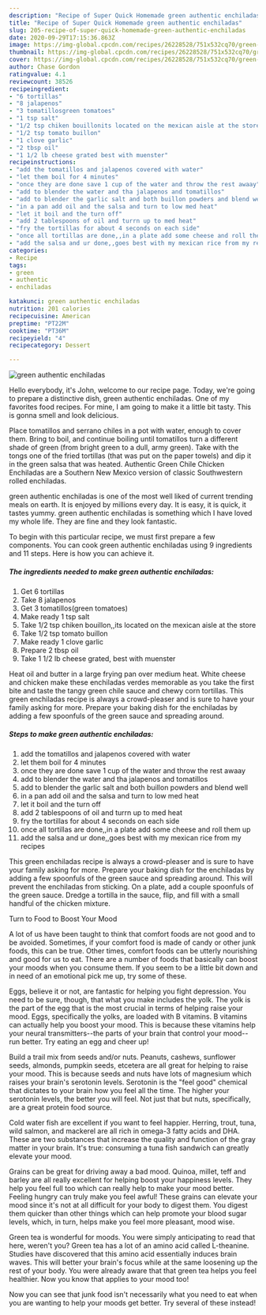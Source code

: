 ```yaml
---
description: "Recipe of Super Quick Homemade green authentic enchiladas"
title: "Recipe of Super Quick Homemade green authentic enchiladas"
slug: 205-recipe-of-super-quick-homemade-green-authentic-enchiladas
date: 2020-09-29T17:15:36.863Z
image: https://img-global.cpcdn.com/recipes/26228528/751x532cq70/green-authentic-enchiladas-recipe-main-photo.jpg
thumbnail: https://img-global.cpcdn.com/recipes/26228528/751x532cq70/green-authentic-enchiladas-recipe-main-photo.jpg
cover: https://img-global.cpcdn.com/recipes/26228528/751x532cq70/green-authentic-enchiladas-recipe-main-photo.jpg
author: Chase Gordon
ratingvalue: 4.1
reviewcount: 38526
recipeingredient:
- "6 tortillas"
- "8 jalapenos"
- "3 tomatillosgreen tomatoes"
- "1 tsp salt"
- "1/2 tsp chiken bouillonits located on the mexican aisle at the store"
- "1/2 tsp tomato buillon"
- "1 clove garlic"
- "2 tbsp oil"
- "1 1/2 lb cheese grated best with muenster"
recipeinstructions:
- "add the tomatillos and jalapenos covered with water"
- "let them boil for 4 minutes"
- "once they are done save 1 cup of the water and throw the rest awaay"
- "add to blender the water and tha jalapenos and tomatillos"
- "add to blender the garlic salt and both buillon powders and blend well"
- "in a pan add oil and the salsa and turn to low med heat"
- "let it boil and the turn off"
- "add 2 tablespoons of oil and turrn up to med heat"
- "fry the tortillas for about 4 seconds on each side"
- "once all tortillas are done,,in a plate add some cheese and roll them up"
- "add the salsa and ur done,,goes best with my mexican rice from my recipes"
categories:
- Recipe
tags:
- green
- authentic
- enchiladas

katakunci: green authentic enchiladas 
nutrition: 201 calories
recipecuisine: American
preptime: "PT22M"
cooktime: "PT36M"
recipeyield: "4"
recipecategory: Dessert

---
```



![green authentic enchiladas](https://img-global.cpcdn.com/recipes/26228528/751x532cq70/green-authentic-enchiladas-recipe-main-photo.jpg)

Hello everybody, it's John, welcome to our recipe page. Today, we're going to prepare a distinctive dish, green authentic enchiladas. One of my favorites food recipes. For mine, I am going to make it a little bit tasty. This is gonna smell and look delicious.

Place tomatillos and serrano chiles in a pot with water, enough to cover them. Bring to boil, and continue boiling until tomatillos turn a different shade of green (from bright green to a dull, army green). Take with the tongs one of the fried tortillas (that was put on the paper towels) and dip it in the green salsa that was heated. Authentic Green Chile Chicken Enchiladas are a Southern New Mexico version of classic Southwestern rolled enchiladas.

green authentic enchiladas is one of the most well liked of current trending meals on earth. It is enjoyed by millions every day. It is easy, it is quick, it tastes yummy. green authentic enchiladas is something which I have loved my whole life. They are fine and they look fantastic.


To begin with this particular recipe, we must first prepare a few components. You can cook green authentic enchiladas using 9 ingredients and 11 steps. Here is how you can achieve it.

<!--inarticleads1-->

##### The ingredients needed to make green authentic enchiladas:

1. Get 6 tortillas
1. Take 8 jalapenos
1. Get 3 tomatillos(green tomatoes)
1. Make ready 1 tsp salt
1. Take 1/2 tsp chiken bouillon,,its located on the mexican aisle at the store
1. Take 1/2 tsp tomato buillon
1. Make ready 1 clove garlic
1. Prepare 2 tbsp oil
1. Take 1 1/2 lb cheese grated, best with muenster


Heat oil and butter in a large frying pan over medium heat. White cheese and chicken make these enchiladas verdes memorable as you take the first bite and taste the tangy green chile sauce and chewy corn tortillas. This green enchiladas recipe is always a crowd-pleaser and is sure to have your family asking for more. Prepare your baking dish for the enchiladas by adding a few spoonfuls of the green sauce and spreading around. 

<!--inarticleads2-->

##### Steps to make green authentic enchiladas:

1. add the tomatillos and jalapenos covered with water
1. let them boil for 4 minutes
1. once they are done save 1 cup of the water and throw the rest awaay
1. add to blender the water and tha jalapenos and tomatillos
1. add to blender the garlic salt and both buillon powders and blend well
1. in a pan add oil and the salsa and turn to low med heat
1. let it boil and the turn off
1. add 2 tablespoons of oil and turrn up to med heat
1. fry the tortillas for about 4 seconds on each side
1. once all tortillas are done,,in a plate add some cheese and roll them up
1. add the salsa and ur done,,goes best with my mexican rice from my recipes


This green enchiladas recipe is always a crowd-pleaser and is sure to have your family asking for more. Prepare your baking dish for the enchiladas by adding a few spoonfuls of the green sauce and spreading around. This will prevent the enchiladas from sticking. On a plate, add a couple spoonfuls of the green sauce. Dredge a tortilla in the sauce, flip, and fill with a small handful of the chicken mixture. 

Turn to Food to Boost Your Mood


A lot of us have been taught to think that comfort foods are not good and to be avoided. Sometimes, if your comfort food is made of candy or other junk foods, this can be true. Other times, comfort foods can be utterly nourishing and good for us to eat. There are a number of foods that basically can boost your moods when you consume them. If you seem to be a little bit down and in need of an emotional pick me up, try some of these.

Eggs, believe it or not, are fantastic for helping you fight depression. You need to be sure, though, that what you make includes the yolk. The yolk is the part of the egg that is the most crucial in terms of helping raise your mood. Eggs, specifically the yolks, are loaded with B vitamins. B vitamins can actually help you boost your mood. This is because these vitamins help your neural transmitters--the parts of your brain that control your mood--run better. Try eating an egg and cheer up!

Build a trail mix from seeds and/or nuts. Peanuts, cashews, sunflower seeds, almonds, pumpkin seeds, etcetera are all great for helping to raise your mood. This is because seeds and nuts have lots of magnesium which raises your brain's serotonin levels. Serotonin is the "feel good" chemical that dictates to your brain how you feel all the time. The higher your serotonin levels, the better you will feel. Not just that but nuts, specifically, are a great protein food source.

Cold water fish are excellent if you want to feel happier. Herring, trout, tuna, wild salmon, and mackerel are all rich in omega-3 fatty acids and DHA. These are two substances that increase the quality and function of the gray matter in your brain. It's true: consuming a tuna fish sandwich can greatly elevate your mood. 

Grains can be great for driving away a bad mood. Quinoa, millet, teff and barley are all really excellent for helping boost your happiness levels. They help you feel full too which can really help to make your mood better. Feeling hungry can truly make you feel awful! These grains can elevate your mood since it's not at all difficult for your body to digest them. You digest them quicker than other things which can help promote your blood sugar levels, which, in turn, helps make you feel more pleasant, mood wise.

Green tea is wonderful for moods. You were simply anticipating to read that here, weren't you? Green tea has a lot of an amino acid called L-theanine. Studies have discovered that this amino acid essentially induces brain waves. This will better your brain's focus while at the same loosening up the rest of your body. You were already aware that that green tea helps you feel healthier. Now you know that applies to your mood too!

Now you can see that junk food isn't necessarily what you need to eat when you are wanting to help your moods get better. Try several of these instead!

